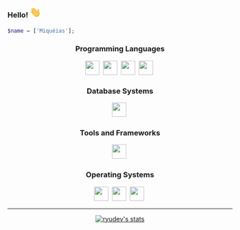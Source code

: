 ### Hello! <img src="wave.gif" width="25px"/>

```php
$name = ['Miquéias'];
```
<p align="left">
</p>
<div align="center">

### Programming Languages

<img height="32" width="32" src="https://cdn.discordapp.com/attachments/850965910252814347/865765388553682984/php.svg" />&nbsp;
<img height="32" width="32" src="https://icongr.am/devicon/html5-original.svg?size=128&color=currentColor" />&nbsp;
<img height="32" width="32" src="https://icongr.am/devicon/css3-original.svg?size=128&color=currentColor" />&nbsp;
<img height="32" width="32" src="https://icongr.am/devicon/javascript-original.svg?size=128&color=currentColor" />&nbsp;

### Database Systems

<img height="32" width="32" src="https://icongr.am/devicon/mysql-original-wordmark.svg?size=128&color=currentColor" />&nbsp;

### Tools and Frameworks
<img height="32" width="32" src="https://icongr.am/devicon/bootstrap-plain-wordmark.svg?size=128&color=currentColor" />&nbsp;


### Operating Systems

<img height="32" width="32" src="https://icongr.am/devicon/linux-original.svg?size=128&color=currentColor" />&nbsp;
<img height="32" width="32" src="https://icongr.am/devicon/windows8-original.svg?size=128&color=currentColor" />&nbsp;
<img height="32" width="32" src="https://icongr.am/devicon/debian-plain.svg?size=128&color=currentColor" />&nbsp;    

</div>


<hr>

<p align="center">
  <a href="https://github.com/ryudeveloper">
    <img src="https://github-readme-stats.vercel.app/api?username=ryudeveloper&hide_border=true&show_icons=true" alt="ryudev's stats">
  </a>
</p>
